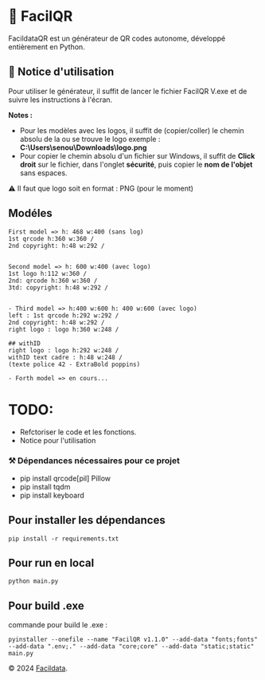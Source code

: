 # 👷 FacilQR
FacildataQR est un générateur de QR codes autonome, développé entièrement en Python.

## 📜 Notice d'utilisation
Pour utiliser le générateur, il suffit de lancer le fichier FacilQR V.exe et de suivre les instructions à l'écran.

**Notes :**
- Pour les modèles avec les logos, il suffit de (copier/coller) le chemin absolu de la ou se trouve le logo exemple : **C:\Users\senou\Downloads\logo.png**
- Pour copier le chemin absolu d'un fichier sur Windows, il suffit de **Click droit** sur le fichier, dans l'onglet **sécurité**, puis copier le **nom de l'objet** sans espaces.

⚠️ Il faut que logo soit en format : PNG (pour le moment)

## Modéles
```
First model => h: 468 w:400 (sans log)
1st qrcode h:360 w:360 /
2nd copyright: h:48 w:292 /


Second model => h: 600 w:400 (avec logo)
1st logo h:112 w:360 /
2nd: qrcode h:360 w:360 /
3td: copyright: h:48 w:292 /


- Third model => h:400 w:600 h: 400 w:600 (avec logo)
left : 1st qrcode h:292 w:292 /
2nd copyright: h:48 w:292 /
right logo : logo h:360 w:248 /

## withID
right logo : logo h:292 w:248 /
withID text cadre : h:48 w:248 /
(texte police 42 - ExtraBold poppins)

- Forth model => en cours...
```

# TODO:
- Refctoriser le code et les fonctions.
- Notice pour l'utilisation

### ⚒️ Dépendances nécessaires pour ce projet
- pip install qrcode[pil] Pillow
- pip install tqdm
- pip install keyboard

## Pour installer les dépendances
```
pip install -r requirements.txt
```

## Pour run en local
```
python main.py
```

## Pour build .exe
commande pour build le .exe :

```
pyinstaller --onefile --name "FacilQR v1.1.0" --add-data "fonts;fonts" --add-data ".env;." --add-data "core;core" --add-data "static;static" main.py
```

© 2024 [Facildata](support@facildata.com).